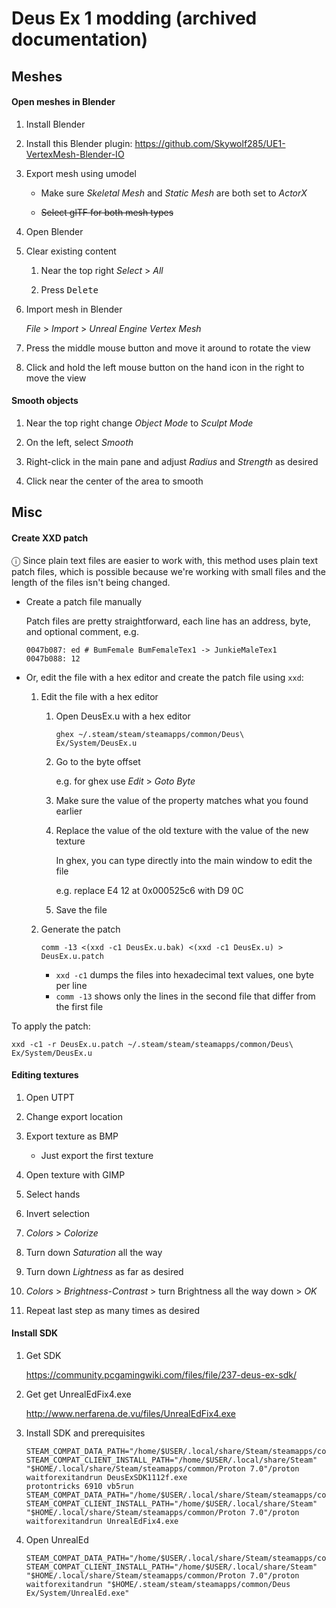 # Deus Ex 1 modding (archived documentation)

## Meshes

#### Open meshes in Blender

1. Install Blender

1. Install this Blender plugin: https://github.com/Skywolf285/UE1-VertexMesh-Blender-IO

1. Export mesh using umodel

   - Make sure _Skeletal Mesh_ and _Static Mesh_ are both set to _ActorX_

   - ~~Select glTF for both mesh types~~

1. Open Blender

1. Clear existing content

   1. Near the top right _Select_ > _All_

   1. Press <kbd>Delete</kbd>

1. Import mesh in Blender

   _File_ > _Import_ > _Unreal Engine Vertex Mesh_

1. Press the middle mouse button and move it around to rotate the view

1. Click and hold the left mouse button on the hand icon in the right to move the view

#### Smooth objects

1. Near the top right change _Object Mode_ to _Sculpt Mode_

1. On the left, select _Smooth_

1. Right-click in the main pane and adjust _Radius_ and _Strength_ as desired

1. Click near the center of the area to smooth

## Misc

#### Create XXD patch

ⓘ Since plain text files are easier to work with, this method uses plain text patch files, which is possible because we're working with small files and the length of the files isn't being changed.

- Create a patch file manually

  Patch files are pretty straightforward, each line has an address, byte, and optional comment, e.g.

  ```
  0047b087: ed # BumFemale BumFemaleTex1 -> JunkieMaleTex1
  0047b088: 12
  ```

- Or, edit the file with a hex editor and create the patch file using `xxd`:

  1.  Edit the file with a hex editor

      1. Open DeusEx.u with a hex editor

         ```
         ghex ~/.steam/steam/steamapps/common/Deus\ Ex/System/DeusEx.u
         ```

      1. Go to the byte offset

         e.g. for ghex use _Edit_ > _Goto Byte_

      1. Make sure the value of the property matches what you found earlier

      1. Replace the value of the old texture with the value of the new texture

         In ghex, you can type directly into the main window to edit the file

         e.g. replace E4 12 at 0x000525c6 with D9 0C

      1. Save the file

  1.  Generate the patch

      ```
      comm -13 <(xxd -c1 DeusEx.u.bak) <(xxd -c1 DeusEx.u) > DeusEx.u.patch
      ```

      - `xxd -c1` dumps the files into hexadecimal text values, one byte per line
      - `comm -13` shows only the lines in the second file that differ from the first file

To apply the patch:

```
xxd -c1 -r DeusEx.u.patch ~/.steam/steam/steamapps/common/Deus\ Ex/System/DeusEx.u
```

#### Editing textures

1. Open UTPT

1. Change export location

1. Export texture as BMP

   - Just export the first texture

1. Open texture with GIMP

1. Select hands

1. Invert selection

1. _Colors_ > _Colorize_

1. Turn down _Saturation_ all the way

1. Turn down _Lightness_ as far as desired

1. _Colors_ > _Brightness-Contrast_ > turn Brightness all the way down > _OK_

1. Repeat last step as many times as desired

#### Install SDK

1. Get SDK

   https://community.pcgamingwiki.com/files/file/237-deus-ex-sdk/

1. Get get UnrealEdFix4.exe

   http://www.nerfarena.de.vu/files/UnrealEdFix4.exe

1. Install SDK and prerequisites

   ```
   STEAM_COMPAT_DATA_PATH="/home/$USER/.local/share/Steam/steamapps/compatdata/6910" STEAM_COMPAT_CLIENT_INSTALL_PATH="/home/$USER/.local/share/Steam" "$HOME/.local/share/Steam/steamapps/common/Proton 7.0"/proton waitforexitandrun DeusExSDK1112f.exe
   protontricks 6910 vb5run
   STEAM_COMPAT_DATA_PATH="/home/$USER/.local/share/Steam/steamapps/compatdata/6910" STEAM_COMPAT_CLIENT_INSTALL_PATH="/home/$USER/.local/share/Steam" "$HOME/.local/share/Steam/steamapps/common/Proton 7.0"/proton waitforexitandrun UnrealEdFix4.exe
   ```

1. Open UnrealEd

   ```
   STEAM_COMPAT_DATA_PATH="/home/$USER/.local/share/Steam/steamapps/compatdata/6910" STEAM_COMPAT_CLIENT_INSTALL_PATH="/home/$USER/.local/share/Steam" "$HOME/.local/share/Steam/steamapps/common/Proton 7.0"/proton waitforexitandrun "$HOME/.steam/steam/steamapps/common/Deus Ex/System/UnrealEd.exe"
   ```
